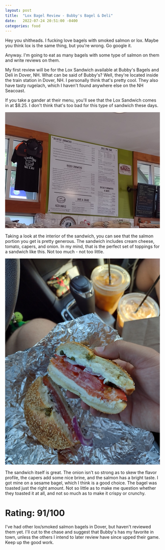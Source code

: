 ```yaml
---
layout: post
title:  "Lox Bagel Review - Bubby's Bagel & Deli"
date:   2022-07-24 20:51:00 -0400
categories: food
---
```

Hey you shitheads. I fucking love bagels with smoked salmon or lox. Maybe you think lox is the same thing, but you're wrong. Go google it.

Anyway. I'm going to eat as many bagels with some type of salmon on them and write reviews on them.

My first review will be for the Lox Sandwich available at Bubby's Bagels and Deli in Dover, NH. What can be said of Bubby's? Well, they're located inside the train station in Dover, NH. I personally think that's pretty cool. They also have tasty rugelach, which I haven't found anywhere else on the NH Seacoast.

If you take a gander at their menu, you'll see that the Lox Sandwich comes in at $8.25. I don't think that's too bad for this type of sandwich these days.


![Bubby's Menu](/images/bubbys_menu.jpg)


Taking a look at the interior of the sandwich, you can see that the salmon portion you get is pretty generous. The sandwich includes cream cheese, tomato, capers, and onion. In my mind, that is the perfect set of toppings for a sandwich like this. Not too much - not too little.

![Bagel View](/images/bubbys_bagel_halves.jpg)

The sandwich itself is great. The onion isn't so strong as to skew the flavor profile, the capers add some nice brine, and the salmon has a bright taste. I got mine on a sesame bagel, which I think is a good choice. The bagel was toasted just the right amount. Not so little as to make me question whether they toasted it at all, and not so much as to make it crispy or crunchy.

# Rating: 91/100

I've had other lox/smoked salmon bagels in Dover, but haven't reviewed them yet. I'll cut to the chase and suggest that Bubby's has my favorite in town, unless the others I intend to later review have since upped their game. Keep up the good work.



